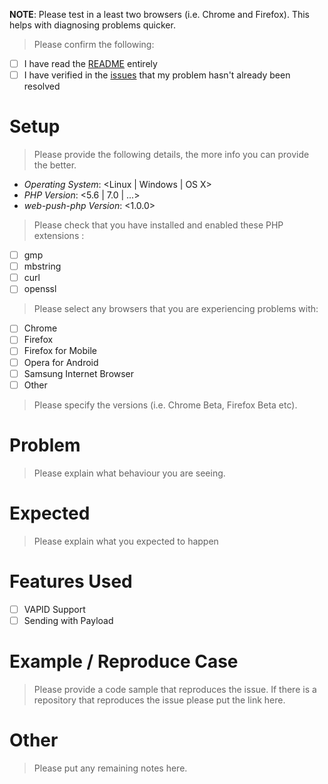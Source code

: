 **NOTE**: Please test in a least two browsers (i.e. Chrome and Firefox). This
helps with diagnosing problems quicker.

> Please confirm the following:

- [ ] I have read the [README](https://github.com/web-push-libs/web-push-php) entirely
- [ ] I have verified in the [issues](https://github.com/web-push-libs/web-push-php/issues) that my problem hasn't already been resolved

# Setup

> Please provide the following details, the more info you can provide the
> better.

* *Operating System*: <Linux | Windows | OS X>
* *PHP Version*: <5.6 | 7.0 | ...>
* *web-push-php Version*: <1.0.0>

> Please check that you have installed and enabled these PHP extensions :

- [ ] gmp
- [ ] mbstring
- [ ] curl
- [ ] openssl

> Please select any browsers that you are experiencing problems with:

- [ ] Chrome
- [ ] Firefox
- [ ] Firefox for Mobile
- [ ] Opera for Android
- [ ] Samsung Internet Browser
- [ ] Other

> Please specify the versions (i.e. Chrome Beta, Firefox Beta etc).

# Problem

> Please explain what behaviour you are seeing.

# Expected

> Please explain what you expected to happen

# Features Used

- [ ] VAPID Support
- [ ] Sending with Payload

# Example / Reproduce Case

> Please provide a code sample that reproduces the issue. If there is a
> repository that reproduces the issue please put the link here.

# Other

> Please put any remaining notes here.
